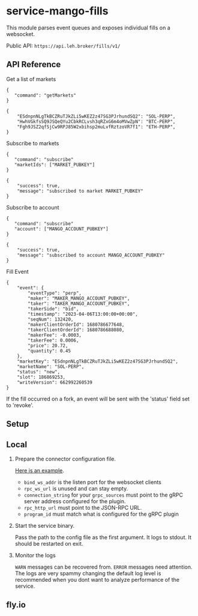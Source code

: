 # service-mango-fills

This module parses event queues and exposes individual fills on a websocket.

Public API: `https://api.leh.broker/fills/v1/`

## API Reference

Get a list of markets

```
{
   "command": "getMarkets"
}
```

```
{
	"ESdnpnNLgTkBCZRuTJkZLi5wKEZ2z47SG3PJrhundSQ2": "SOL-PERP",
	"HwhVGkfsSQ9JSQeQYu2CbkRCLvsh3qRZxG6m4oMVwZpN": "BTC-PERP",
	"Fgh9JSZ2qfSjCw9RPJ85W2xbihsp2muLvfRztzoVR7f1": "ETH-PERP",
}
```

Subscribe to markets

```
{
   "command": "subscribe"
   "marketIds": ["MARKET_PUBKEY"]
}
```

```
{
	"success": true,
	"message": "subscribed to market MARKET_PUBKEY"
}
```

Subscribe to account

```
{
   "command": "subscribe"
   "account": ["MANGO_ACCOUNT_PUBKEY"]
}
```

```
{
	"success": true,
	"message": "subscribed to account MANGO_ACCOUNT_PUBKEY"
}
```

Fill Event

```
{
	"event": {
		"eventType": "perp",
		"maker": "MAKER_MANGO_ACCOUNT_PUBKEY",
		"taker": "TAKER_MANGO_ACCOUNT_PUBKEY",
		"takerSide": "bid",
		"timestamp": "2023-04-06T13:00:00+00:00",
		"seqNum": 132420,
		"makerClientOrderId": 1680786677648,
		"takerClientOrderId": 1680786688080,
		"makerFee": -0.0003,
		"takerFee": 0.0006,
		"price": 20.72,
		"quantity": 0.45
	},
	"marketKey": "ESdnpnNLgTkBCZRuTJkZLi5wKEZ2z47SG3PJrhundSQ2",
	"marketName": "SOL-PERP",
	"status": "new",
	"slot": 186869253,
	"writeVersion": 662992260539
}
```

If the fill occurred on a fork, an event will be sent with the 'status' field set to 'revoke'.

## Setup

## Local

1. Prepare the connector configuration file.

   [Here is an example](service-mango-fills/conf/example-config.toml).

   - `bind_ws_addr` is the listen port for the websocket clients
   - `rpc_ws_url` is unused and can stay empty.
   - `connection_string` for your `grpc_sources` must point to the gRPC server
     address configured for the plugin.
   - `rpc_http_url` must point to the JSON-RPC URL.
   - `program_id` must match what is configured for the gRPC plugin

2. Start the service binary.

   Pass the path to the config file as the first argument. It logs to stdout. It
   should be restarted on exit.

3. Monitor the logs

   `WARN` messages can be recovered from. `ERROR` messages need attention. The
   logs are very spammy changing the default log level is recommended when you
   dont want to analyze performance of the service.

## fly.io
